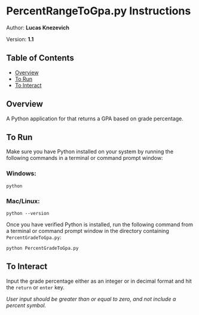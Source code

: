 # PercentRangeToGpa.py Instructions
Author:  **Lucas Knezevich**

Version: **1.1**

## **Table of Contents**
- [Overview](#overview)
- [To Run](#to-run)
- [To Interact](#to-interact)

## **Overview**
A Python application for that returns a GPA based on grade percentage.

## **To Run**
Make sure you have Python installed on your system by running the following commands in a terminal or command prompt window:
### Windows:
```
python
```
### Mac/Linux:
```
python --version
```
Once you have verified Python is installed, run the following command from a terminal or command prompt window in the directory containing `PercentGradeToGpa.py`:
```
python PercentGradeToGpa.py
```

## To Interact
Input the grade percentage either as an integer or in decimal format and hit the `return` or `enter` key.

*User input should be greater than or equal to zero, and not include a percent symbol.*